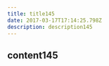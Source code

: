 ```yaml
---
title: title145
date: 2017-03-17T17:14:25.798Z
description: description145
---
```


## content145
  
